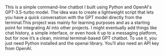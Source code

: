 This is a simple command-line chatbot I built using Python and OpenAI's GPT-3.5-turbo model. The idea was to create a lightweight script that lets you have a quick conversation with the GPT model directly from the terminal.This project was mainly for learning purposes and as a starting point for integrating AI into other projects. I might eventually add things like chat history, a simple interface, or even hook it up to a messaging platform, but for now it’s a clean, minimal terminal-based GPT chatbot.
To use it, you just need Python installed and the openai library. You’ll also need an API key from OpenAI.
